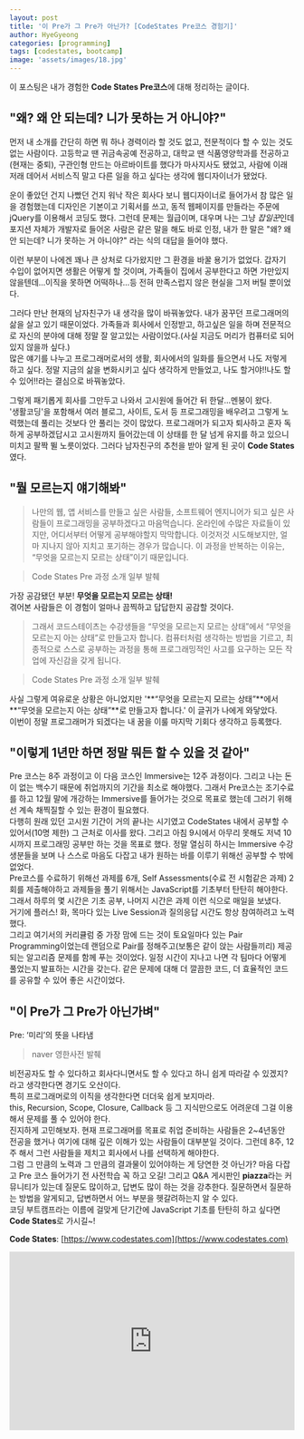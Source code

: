 ```yaml
---
layout: post
title: '이 Pre가 그 Pre가 아닌가? [CodeStates Pre코스 경험기]'
author: HyeGyeong
categories: [programming]
tags: [codestates, bootcamp]
image: 'assets/images/18.jpg'
---
```


이 포스팅은 내가 경험한 **Code States Pre코스**에 대해 정리하는 글이다.
<br>

## "왜? 왜 안 되는데? 니가 못하는 거 아니야?"

먼저 내 소개를 간단히 하면 뭐 하나 경력이라 할 것도 없고, 전문적이다 할 수 있는 것도 없는 사람이다. 고등학교 땐 귀금속공예 전공하고, 대학교 땐 식품영양학과를 전공하고(현재는 중퇴), 구관인형 만드는 아르바이트를 했다가 마사지사도 됐었고, 사람에 이래저래 데어서 서비스직 말고 다른 일을 하고 싶다는 생각에 웹디자이너가 됐었다.

운이 좋았던 건지 나빴던 건지 워낙 작은 회사다 보니 웹디자이너로 들어가서 참 많은 일을 경험했는데 디자인은 기본이고 기획서를 쓰고, 동적 웹페이지를 만들라는 주문에 jQuery를 이용해서 코딩도 했다. 그런데 문제는 월급이며, 대우며 나는 그냥 *잡일꾼*인데 포지션 자체가 개발자로 들어온 사람은 같은 말을 해도 바로 인정, 내가 한 말은 "왜? 왜 안 되는데? 니가 못하는 거 아니야?" 라는 식의 대답을 들어야 했다.

이런 부분이 나에겐 꽤나 큰 상처로 다가왔지만 그 환경을 바꿀 용기가 없었다. 갑자기 수입이 없어지면 생활은 어떻게 할 것이며, 가족들이 집에서 공부한다고 하면 가만있지 않을텐데...이직을 못하면 어떡하나...등 전혀 만족스럽지 않은 현실을 그저 버틸 뿐이었다.

그러다 만난 현재의 남자친구가 내 생각을 많이 바꿔놓았다. 내가 꿈꾸던 프로그래머의 삶을 살고 있기 때문이었다. 가족들과 회사에서 인정받고, 하고싶은 일을 하며 전문적으로 자신의 분야에 대해 정말 잘 알고있는 사람이었다.(사실 지금도 머리가 컴퓨터로 되어 있지 않을까 싶다.)<br>
많은 얘기를 나누고 프로그래머로서의 생활, 회사에서의 일화를 들으면서 나도 저렇게 하고 싶다. 정말 지금의 삶을 변화시키고 싶다 생각하게 만들었고, 나도 할거야!!나도 할 수 있어!!라는 결심으로 바꿔놓았다.

그렇게 패기롭게 회사를 그만두고 나와서 고시원에 들어간 뒤 한달...멘붕이 왔다. <br>
'생활코딩'을 포함해서 여러 블로그, 사이트, 도서 등 프로그래밍을 배우려고 그렇게 노력했는데 풀리는 것보다 안 풀리는 것이 많았다.
프로그래머가 되고자 퇴사하고 혼자 독하게 공부하겠답시고 고시원까지 들어갔는데 이 상태를 한 달 넘게 유지를 하고 있으니 미치고 팔짝 뛸 노릇이었다.
그러다 남자친구의 추천을 받아 알게 된 곳이 **Code States**였다.

## "뭘 모르는지 얘기해봐"

> 나만의 웹, 앱 서비스를 만들고 싶은 사람들, 소프트웨어 엔지니어가 되고 싶은 사람들이 프로그래밍을 공부하겠다고 마음먹습니다.
> 온라인에 수많은 자료들이 있지만, 어디서부터 어떻게 공부해야할지 막막합니다.
> 이것저것 시도해보지만, 얼마 지나지 않아 지치고 포기하는 경우가 많습니다.
> 이 과정을 반복하는 이유는, “무엇을 모르는지 모르는 상태”이기 때문입니다.

> Code States Pre 과정 소개 일부 발췌

가장 공감됐던 부분! **무엇을 모르는지 모르는 상태!**<br>
겪어본 사람들은 이 경험이 얼마나 끔찍하고 답답한지 공감할 것이다.

> 그래서 코드스테이츠는 수강생들을
> “무엇을 모르는지 모르는 상태”에서 “무엇을 모르는지 아는 상태”로 만들고자 합니다.
> 컴퓨터처럼 생각하는 방법을 기르고, 최종적으로 스스로 공부하는 과정을 통해
> 프로그래밍적인 사고를 요구하는 모든 작업에 자신감을 갖게 됩니다.

> Code States Pre 과정 소개 일부 발췌

사실 그렇게 여유로운 상황은 아니었지만 '**“무엇을 모르는지 모르는 상태”**에서 **“무엇을 모르는지 아는 상태”**로 만들고자 합니다.' 이 글귀가 나에게 와닿았다.<br>
이번이 정말 프로그래머가 되겠다는 내 꿈을 이룰 마지막 기회다 생각하고 등록했다.

## "이렇게 1년만 하면 정말 뭐든 할 수 있을 것 같아"

Pre 코스는 8주 과정이고 이 다음 코스인 Immersive는 12주 과정이다. 그리고 나는 돈이 없는 백수기 때문에 취업까지의 기간을 최소로 해야했다. 그래서 Pre코스는 조기수료를 하고 12월 말에 개강하는 Immersive를 들어가는 것으로 목표로 했는데 그러기 위해선 계속 채찍질할 수 있는 환경이 필요했다.<br>
다행히 원래 있던 고시원 기간이 거의 끝나는 시기였고 CodeStates 내에서 공부할 수 있어서(10명 제한) 그 근처로 이사를 왔다. 그리고 아침 9시에서 아무리 못해도 저녁 10시까지 프로그래밍 공부만 하는 것을 목표로 했다. 정말 열심히 하시는 Immersive 수강생분들을 보며 나 스스로 마음도 다잡고 내가 원하는 바를 이루기 위해선 공부할 수 밖에 없었다.<br>
Pre코스를 수료하기 위해선 과제를 6개, Self Assessments(수료 전 시험같은 과제) 2회를 제출해야하고 과제들을 풀기 위해서는 JavaScript를 기초부터 탄탄히 해야한다.<br>
그래서 하루의 몇 시간은 기초 공부, 나머지 시간은 과제 이런 식으로 매일을 보냈다.<br>
거기에 플러스! 화, 목마다 있는 Live Session과 질의응답 시간도 항상 참여하려고 노력했다.<br>
그리고 여기서의 커리큘럼 중 가장 맘에 드는 것이 토요일마다 있는 Pair Programming이었는데 랜덤으로 Pair를 정해주고(보통은 같이 앉는 사람들끼리) 제공되는 알고리즘 문제를 함께 푸는 것이었다. 일정 시간이 지나고 나면 각 팀마다 어떻게 풀었는지 발표하는 시간을 갖는다. 같은 문제에 대해 더 깔끔한 코드, 더 효율적인 코드를 공유할 수 있어 좋은 시간이었다.

## "이 Pre가 그 Pre가 아닌가벼"

Pre: ‘미리’의 뜻을 나타냄

> naver 영한사전 발췌

비전공자도 할 수 있다하고 회사다니면서도 할 수 있다고 하니 쉽게 따라갈 수 있겠지?라고 생각한다면 경기도 오산이다.<br>
특히 프로그래머로의 이직을 생각한다면 더더욱 쉽게 보지마라.<br>
this, Recursion, Scope, Closure, Callback 등 그 지식만으로도 어려운데 그걸 이용해서 문제를 풀 수 있어야 한다.<br>
진지하게 고민해보자. 현재 프로그래머를 목표로 취업 준비하는 사람들은 2~4년동안 전공을 했거나 여기에 대해 깊은 이해가 있는 사람들이 대부분일 것이다. 그런데 8주, 12주 해서 그런 사람들을 제치고 회사에서 나를 선택하게 해야한다.<br>그럼 그 만큼의 노력과 그 만큼의 결과물이 있어야하는 게 당연한 것 아닌가? 마음 다잡고 Pre 코스 들어가기 전 사전학습 꼭 하고 오길! 그리고 Q&A 게시판인 **piazza**라는 커뮤니티가 있는데 질문도 많이하고, 답변도 많이 하는 것을 강추한다. 질문하면서 질문하는 방법을 알게되고, 답변하면서 어느 부분을 헷갈려하는지 알 수 있다.<br>
코딩 부트캠프라는 이름에 걸맞게 단기간에 JavaScript 기초를 탄탄히 하고 싶다면 **Code States**로 가시길~!

**Code States**: [https://www.codestates.com](https://www.codestates.com)

<p><iframe style="width:100%;" height="315" src="https://www.youtube.com/embed/VEGH1qezFdQ" frameborder="0" allowfullscreen></iframe></p>
